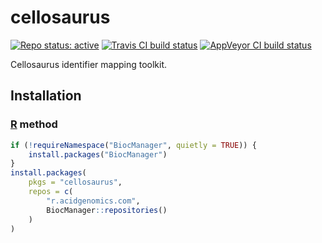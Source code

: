 # cellosaurus

[![Repo status: active](https://www.repostatus.org/badges/latest/active.svg)](https://www.repostatus.org/#active)
[![Travis CI build status](https://travis-ci.com/acidgenomics/cellosaurus.svg?branch=master)](https://travis-ci.com/acidgenomics/cellosaurus)
[![AppVeyor CI build status](https://ci.appveyor.com/api/projects/status/79vm352mfa28tkwi?svg=true)](https://ci.appveyor.com/project/mjsteinbaugh/cellosaurus)

Cellosaurus identifier mapping toolkit.

## Installation

### [R][] method

```r
if (!requireNamespace("BiocManager", quietly = TRUE)) {
    install.packages("BiocManager")
}
install.packages(
    pkgs = "cellosaurus",
    repos = c(
        "r.acidgenomics.com",
        BiocManager::repositories()
    )
)
```

[r]: https://www.r-project.org/
